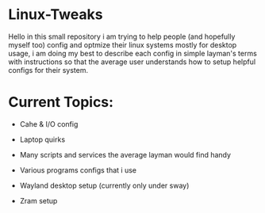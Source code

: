 # Linux-Tweaks

Hello in this small repository i am trying to help people (and hopefully myself too) config and optmize their linux systems mostly for desktop usage,
i am doing my best to describe each config in simple layman's terms with instructions so that the average user understands how to setup helpful configs for their system.

# Current Topics:

* Cahe & I/O config

* Laptop quirks

* Many scripts and services the average layman would find handy

* Various programs configs that i use

* Wayland desktop setup (currently only under sway)

* Zram setup


